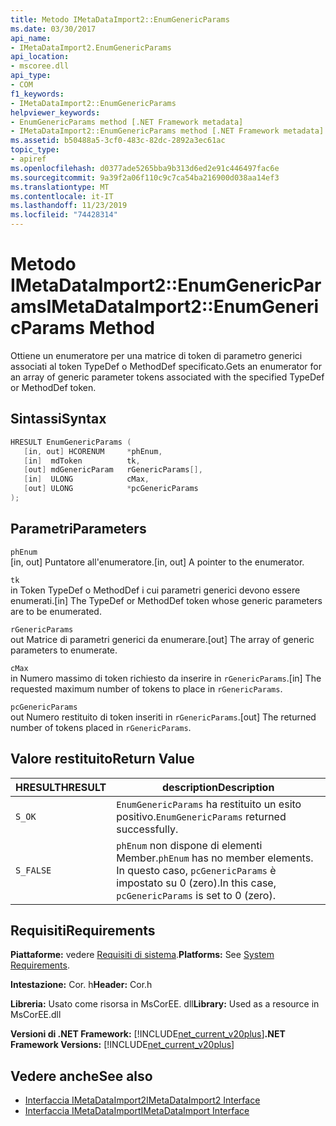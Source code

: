 ```yaml
---
title: Metodo IMetaDataImport2::EnumGenericParams
ms.date: 03/30/2017
api_name:
- IMetaDataImport2.EnumGenericParams
api_location:
- mscoree.dll
api_type:
- COM
f1_keywords:
- IMetaDataImport2::EnumGenericParams
helpviewer_keywords:
- EnumGenericParams method [.NET Framework metadata]
- IMetaDataImport2::EnumGenericParams method [.NET Framework metadata]
ms.assetid: b50488a5-3cf0-483c-82dc-2892a3ec61ac
topic_type:
- apiref
ms.openlocfilehash: d0377ade5265bba9b313d6ed2e91c446497fac6e
ms.sourcegitcommit: 9a39f2a06f110c9c7ca54ba216900d038aa14ef3
ms.translationtype: MT
ms.contentlocale: it-IT
ms.lasthandoff: 11/23/2019
ms.locfileid: "74428314"
---
```

# <a name="imetadataimport2enumgenericparams-method"></a><span data-ttu-id="811e8-102">Metodo IMetaDataImport2::EnumGenericParams</span><span class="sxs-lookup"><span data-stu-id="811e8-102">IMetaDataImport2::EnumGenericParams Method</span></span>
<span data-ttu-id="811e8-103">Ottiene un enumeratore per una matrice di token di parametro generici associati al token TypeDef o MethodDef specificato.</span><span class="sxs-lookup"><span data-stu-id="811e8-103">Gets an enumerator for an array of generic parameter tokens associated with the specified TypeDef or MethodDef token.</span></span>  
  
## <a name="syntax"></a><span data-ttu-id="811e8-104">Sintassi</span><span class="sxs-lookup"><span data-stu-id="811e8-104">Syntax</span></span>  
  
```cpp
HRESULT EnumGenericParams (  
   [in, out] HCORENUM     *phEnum,   
   [in]  mdToken          tk,  
   [out] mdGenericParam   rGenericParams[],   
   [in]  ULONG            cMax,   
   [out] ULONG            *pcGenericParams  
);  
```  
  
## <a name="parameters"></a><span data-ttu-id="811e8-105">Parametri</span><span class="sxs-lookup"><span data-stu-id="811e8-105">Parameters</span></span>  
 `phEnum`  
 <span data-ttu-id="811e8-106">[in, out] Puntatore all'enumeratore.</span><span class="sxs-lookup"><span data-stu-id="811e8-106">[in, out] A pointer to the enumerator.</span></span>  
  
 `tk`  
 <span data-ttu-id="811e8-107">in Token TypeDef o MethodDef i cui parametri generici devono essere enumerati.</span><span class="sxs-lookup"><span data-stu-id="811e8-107">[in] The TypeDef or MethodDef token whose generic parameters are to be enumerated.</span></span>  
  
 `rGenericParams`  
 <span data-ttu-id="811e8-108">out Matrice di parametri generici da enumerare.</span><span class="sxs-lookup"><span data-stu-id="811e8-108">[out] The array of generic parameters to enumerate.</span></span>  
  
 `cMax`  
 <span data-ttu-id="811e8-109">in Numero massimo di token richiesto da inserire in `rGenericParams`.</span><span class="sxs-lookup"><span data-stu-id="811e8-109">[in] The requested maximum number of tokens to place in `rGenericParams`.</span></span>  
  
 `pcGenericParams`  
 <span data-ttu-id="811e8-110">out Numero restituito di token inseriti in `rGenericParams`.</span><span class="sxs-lookup"><span data-stu-id="811e8-110">[out] The returned number of tokens placed in `rGenericParams`.</span></span>  
  
## <a name="return-value"></a><span data-ttu-id="811e8-111">Valore restituito</span><span class="sxs-lookup"><span data-stu-id="811e8-111">Return Value</span></span>  
  
|<span data-ttu-id="811e8-112">HRESULT</span><span class="sxs-lookup"><span data-stu-id="811e8-112">HRESULT</span></span>|<span data-ttu-id="811e8-113">description</span><span class="sxs-lookup"><span data-stu-id="811e8-113">Description</span></span>|  
|-------------|-----------------|  
|`S_OK`|<span data-ttu-id="811e8-114">`EnumGenericParams` ha restituito un esito positivo.</span><span class="sxs-lookup"><span data-stu-id="811e8-114">`EnumGenericParams` returned successfully.</span></span>|  
|`S_FALSE`|<span data-ttu-id="811e8-115">`phEnum` non dispone di elementi Member.</span><span class="sxs-lookup"><span data-stu-id="811e8-115">`phEnum` has no member elements.</span></span> <span data-ttu-id="811e8-116">In questo caso, `pcGenericParams` è impostato su 0 (zero).</span><span class="sxs-lookup"><span data-stu-id="811e8-116">In this case, `pcGenericParams` is set to 0 (zero).</span></span>|  
  
## <a name="requirements"></a><span data-ttu-id="811e8-117">Requisiti</span><span class="sxs-lookup"><span data-stu-id="811e8-117">Requirements</span></span>  
 <span data-ttu-id="811e8-118">**Piattaforme:** vedere [Requisiti di sistema](../../../../docs/framework/get-started/system-requirements.md).</span><span class="sxs-lookup"><span data-stu-id="811e8-118">**Platforms:** See [System Requirements](../../../../docs/framework/get-started/system-requirements.md).</span></span>  
  
 <span data-ttu-id="811e8-119">**Intestazione:** Cor. h</span><span class="sxs-lookup"><span data-stu-id="811e8-119">**Header:** Cor.h</span></span>  
  
 <span data-ttu-id="811e8-120">**Libreria:** Usato come risorsa in MsCorEE. dll</span><span class="sxs-lookup"><span data-stu-id="811e8-120">**Library:** Used as a resource in MsCorEE.dll</span></span>  
  
 <span data-ttu-id="811e8-121">**Versioni di .NET Framework:** [!INCLUDE[net_current_v20plus](../../../../includes/net-current-v20plus-md.md)]</span><span class="sxs-lookup"><span data-stu-id="811e8-121">**.NET Framework Versions:** [!INCLUDE[net_current_v20plus](../../../../includes/net-current-v20plus-md.md)]</span></span>  
  
## <a name="see-also"></a><span data-ttu-id="811e8-122">Vedere anche</span><span class="sxs-lookup"><span data-stu-id="811e8-122">See also</span></span>

- [<span data-ttu-id="811e8-123">Interfaccia IMetaDataImport2</span><span class="sxs-lookup"><span data-stu-id="811e8-123">IMetaDataImport2 Interface</span></span>](../../../../docs/framework/unmanaged-api/metadata/imetadataimport2-interface.md)
- [<span data-ttu-id="811e8-124">Interfaccia IMetaDataImport</span><span class="sxs-lookup"><span data-stu-id="811e8-124">IMetaDataImport Interface</span></span>](../../../../docs/framework/unmanaged-api/metadata/imetadataimport-interface.md)
